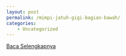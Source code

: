 ```yaml
---
layout: post
permalink: /mimpi-jatuh-gigi-bagian-bawah/
categories:
    - Uncategorized
---
```


[Baca Selengkapnya](/03)
